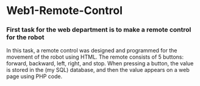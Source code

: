 # Web1-Remote-Control
### First task for the web department is to make a remote control for the robot

In this task, a remote control was designed and programmed for the movement of the robot using HTML. The remote consists of 5 buttons: forward, backward, left, right, and stop. When pressing a button, the value is stored in the (my SQL) database, and then the value appears on a web page using PHP code.
